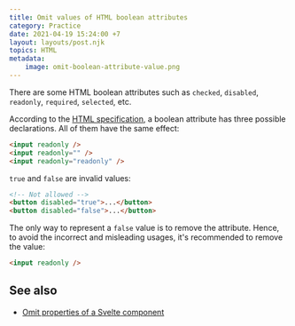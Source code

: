 ```yaml
---
title: Omit values of HTML boolean attributes
category: Practice
date: 2021-04-19 15:24:00 +7
layout: layouts/post.njk
topics: HTML
metadata:
    image: omit-boolean-attribute-value.png
---
```


There are some HTML boolean attributes such as `checked`, `disabled`, `readonly`, `required`, `selected`, etc.

According to the [HTML specification](https://html.spec.whatwg.org/#boolean-attribute), a boolean attribute has three possible declarations. All of them have the same effect:

```html
<input readonly />
<input readonly="" />
<input readonly="readonly" />
```

`true` and `false` are invalid values:

```html
<!-- Not allowed -->
<button disabled="true">...</button>
<button disabled="false">...</button>
```

The only way to represent a `false` value is to remove the attribute. Hence, to avoid the incorrect and misleading usages, it's recommended to remove the value:

```html
<input readonly />
```

## See also

-   [Omit properties of a Svelte component](/omit-properties-of-a-svelte-component)
